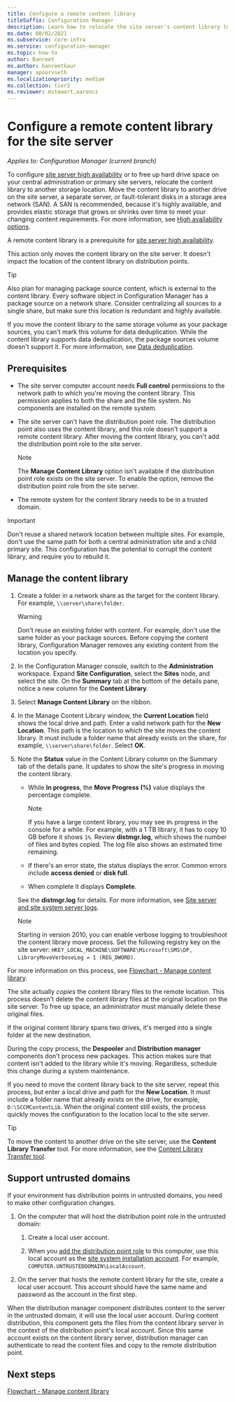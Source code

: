 ```yaml
---
title: Configure a remote content library
titleSuffix: Configuration Manager
description: Learn how to relocate the site server's content library to another storage location.
ms.date: 08/02/2021
ms.subservice: core-infra
ms.service: configuration-manager
ms.topic: how-to
author: Banreet
ms.author: banreetkaur
manager: apoorvseth
ms.localizationpriority: medium
ms.collection: tier3
ms.reviewer: mstewart,aaroncz 
---
```


# Configure a remote content library for the site server

*Applies to: Configuration Manager (current branch)*

<!--1357525-->

To configure [site server high availability](../../servers/deploy/configure/site-server-high-availability.md) or to free up hard drive space on your central administration or primary site servers, relocate the content library to another storage location. Move the content library to another drive on the site server, a separate server, or fault-tolerant disks in a storage area network (SAN). A SAN is recommended, because it's highly available, and provides elastic storage that grows or shrinks over time to meet your changing content requirements. For more information, see [High availability options](../../servers/deploy/configure/site-server-high-availability.md).

A remote content library is a prerequisite for [site server high availability](../../servers/deploy/configure/site-server-high-availability.md).

This action only moves the content library on the site server. It doesn't impact the location of the content library on distribution points.

> [!TIP]
> Also plan for managing package source content, which is external to the content library. Every software object in Configuration Manager has a package source on a network share. Consider centralizing all sources to a single share, but make sure this location is redundant and highly available.
>
> If you move the content library to the same storage volume as your package sources, you can't mark this volume for data deduplication. While the content library supports data deduplication, the package sources volume doesn't support it. For more information, see [Data deduplication](../configs/support-for-windows-features-and-networks.md#bkmmk_datadedup).<!--SCCMDOcs issue #831-->

## Prerequisites

- The site server computer account needs **Full control** permissions to the network path to which you're moving the content library. This permission applies to both the share and the file system. No components are installed on the remote system.

- The site server can't have the distribution point role. The distribution point also uses the content library, and this role doesn't support a remote content library. After moving the content library, you can't add the distribution point role to the site server.

  > [!NOTE]
  > The **Manage Content Library** option isn't available if the distribution point role exists on the site server. To enable the option, remove the distribution point role from the site server.

- The remote system for the content library needs to be in a trusted domain.

> [!IMPORTANT]
> Don't reuse a shared network location between multiple sites. For example, don't use the same path for both a central administration site and a child primary site. This configuration has the potential to corrupt the content library, and require you to rebuild it.<!--SCCMDocs-pr issue 2764-->

## Manage the content library

1. Create a folder in a network share as the target for the content library. For example, `\\server\share\folder`.

    > [!WARNING]
    > Don't reuse an existing folder with content. For example, don't use the same folder as your package sources. Before copying the content library, Configuration Manager removes any existing content from the location you specify.

1. In the Configuration Manager console, switch to the **Administration** workspace. Expand **Site Configuration**, select the **Sites** node, and select the site. On the **Summary** tab at the bottom of the details pane, notice a new column for the **Content Library**.

1. Select **Manage Content Library** on the ribbon.

1. In the Manage Content Library window, the **Current Location** field shows the local drive and path. Enter a valid network path for the **New Location**. This path is the location to which the site moves the content library. It must include a folder name that already exists on the share, for example, `\\server\share\folder`. Select **OK**.

1. Note the **Status** value in the Content Library column on the Summary tab of the details pane. It updates to show the site's progress in moving the content library.

    - While **In progress**, the **Move Progress (%)** value displays the percentage complete.

        > [!NOTE]
        > If you have a large content library, you may see `0%` progress in the console for a while. For example, with a 1 TB library, it has to copy 10 GB before it shows `1%`. Review **distmgr.log**, which shows the number of files and bytes copied. The log file also shows an estimated time remaining.

    - If there's an error state, the status displays the error. Common errors include **access denied** or **disk full**.

    - When complete it displays **Complete**.

    See the **distmgr.log** for details. For more information, see [Site server and site system server logs](log-files.md#BKMK_SiteSiteServerLog).

    > [!NOTE]
    > Starting in version 2010, you can enable verbose logging to troubleshoot the content library move process. Set the following registry key on the site server: `HKEY_LOCAL_MACHINE\SOFTWARE\Microsoft\SMS\DP, LibraryMoveVerboseLog = 1 (REG_DWORD)`.

For more information on this process, see [Flowchart - Manage content library](manage-content-library-flowchart.md).

The site actually *copies* the content library files to the remote location. This process doesn't delete the content library files at the original location on the site server. To free up space, an administrator must manually delete these original files.

If the original content library spans two drives, it's merged into a single folder at the new destination.

During the copy process, the **Despooler** and **Distribution manager** components don't process new packages. This action makes sure that content isn't added to the library while it's moving. Regardless, schedule this change during a system maintenance.

If you need to move the content library back to the site server, repeat this process, but enter a local drive and path for the **New Location**. It must include a folder name that already exists on the drive, for example, `D:\SCCMContentLib`. When the original content still exists, the process quickly moves the configuration to the location local to the site server.

> [!TIP]
> To move the content to another drive on the site server, use the **Content Library Transfer** tool. For more information, see the [Content Library Transfer tool](../../support/content-library-transfer.md).

## Support untrusted domains

<!-- 3766940 -->

If your environment has distribution points in untrusted domains, you need to make other configuration changes.

1. On the computer that will host the distribution point role in the untrusted domain:

    1. Create a local user account.

    1. When you [add the distribution point role](../../servers/deploy/configure/install-site-system-roles.md) to this computer, use this local account as the [site system installation account](accounts.md#site-system-installation-account). For example, `COMPUTER.UNTRUSTEDDOMAIN\LocalAccount`.

1. On the server that hosts the remote content library for the site, create a local user account. This account should have the same name and password as the account in the first step.

When the distribution manager component distributes content to the server in the untrusted domain, it will use the local user account. During content distribution, this component gets the files from the content library server in the context of the distribution point's local account. Since this same account exists on the content library server, distribution manager can authenticate to read the content files and copy to the remote distribution point.

## Next steps

[Flowchart - Manage content library](manage-content-library-flowchart.md)
